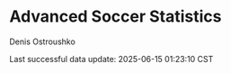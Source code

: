 # Advanced Soccer Statistics
Denis Ostroushko

<!-- gfm -->

Last successful data update: 2025-06-15 01:23:10 CST
